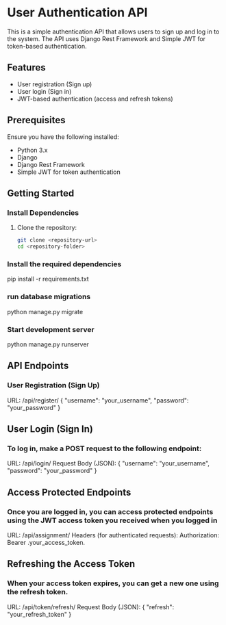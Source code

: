 # User Authentication API

This is a simple authentication API that allows users to sign up and log in to the system. The API uses Django Rest Framework and Simple JWT for token-based authentication.

## Features
- User registration (Sign up)
- User login (Sign in)
- JWT-based authentication (access and refresh tokens)

## Prerequisites
Ensure you have the following installed:
- Python 3.x
- Django
- Django Rest Framework
- Simple JWT for token authentication

## Getting Started

### Install Dependencies
1. Clone the repository:
   ```bash
   git clone <repository-url>
   cd <repository-folder>

### Install the required dependencies
pip install -r requirements.txt


### run database migrations
python manage.py migrate

### Start development server
python manage.py runserver

## API Endpoints
### User Registration (Sign Up)
URL: /api/register/
{
  "username": "your_username",
  "password": "your_password"
}

## User Login (Sign In)
### To log in, make a POST request to the following endpoint:
URL: /api/login/
Request Body (JSON):
{
  "username": "your_username",
  "password": "your_password"
}


## Access Protected Endpoints
### Once you are logged in, you can access protected endpoints using the JWT access token you received when you logged in
URL: /api/assignment/
Headers (for authenticated requests):
Authorization: Bearer .your_access_token.


## Refreshing the Access Token
### When your access token expires, you can get a new one using the refresh token.
URL: /api/token/refresh/
Request Body (JSON):
{
  "refresh": "your_refresh_token"
}
